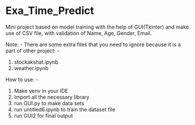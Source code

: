 # Exa_Time_Predict
Mini project based on model training with the help of GUI(Tkinter) and make use of CSV file, with validation of Name, Age, Gender, Email.

Note: - There are some extra files that you need to ignore because it is a part of other project: - 
1. stockakshat.ipynb
2. weather.ipynb

How to use: - 
1. Make venv in your IDE
2. Import all the necessary library
3. run GUI.py to make data sets
4. run untitled6.ipynb to train the dataset file
5. run GUI2 for final output

